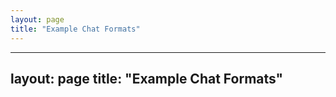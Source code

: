 ```yaml
---
layout: page
title: "Example Chat Formats"
---
```

---
layout: page
title: "Example Chat Formats"
---

